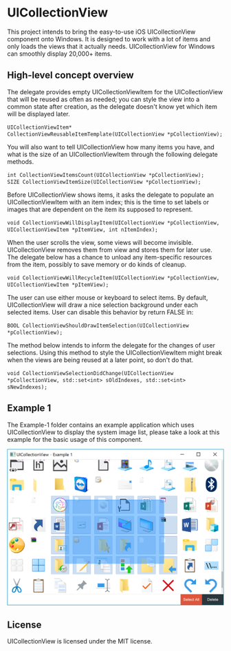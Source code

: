 # UICollectionView

This project intends to bring the easy-to-use iOS UICollectionView component onto Windows. It is designed to work with a lot of items and only loads the views that it actually needs. UICollectionView for Windows can smoothly display 20,000+ items.

## High-level concept overview

The delegate provides empty UICollectionViewItem for the UICollectionView that will be reused as often as needed; you can style the view into a common state after creation, as the delegate doesn't know yet which item will be displayed later.

    UICollectionViewItem* CollectionViewReusableItemTemplate(UICollectionView *pCollectionView);

You will also want to tell UICollectionView how many items you have, and what is the size of an UICollectionViewItem through the following delegate methods.
    
    int CollectionViewItemsCount(UICollectionView *pCollectionView);
    SIZE CollectionViewItemSize(UICollectionView *pCollectionView);
   
Before UICollectionView shows items, it asks the delegate to populate an UICollectionViewItem with an item index; this is the time to set labels or images that are dependent on the item its supposed to represent.
	  
    void CollectionViewWillDisplayItem(UICollectionView *pCollectionView, UICollectionViewItem *pItemView, int nItemIndex);

When the user scrolls the view, some views will become invisible. UICollectionView removes them from view and stores them for later use. The delegate below has a chance to unload any item-specific resources from the item, possibly to save memory or do kinds of cleanup.
	  
    void CollectionViewWillRecycleItem(UICollectionView *pCollectionView, UICollectionViewItem *pItemView);

The user can use either mouse or keyboard to select items. By default, UICollectionView will draw a nice selection background under each selected items. User can disable this behavior by return FALSE in:
	  
    BOOL CollectionViewShouldDrawItemSelection(UICollectionView *pCollectionView);

The method below intends to inform the delegate for the changes of user selections. Using this method to style the UICollectionViewItem might break when the views are being reused at a later point, so don't do that.
	  
    void CollectionViewSelectionDidChange(UICollectionView *pCollectionView, std::set<int> sOldIndexes, std::set<int> sNewIndexes);

## Example 1

The Example-1 folder contains an example application which uses UICollectionView to display the system image list, please take a look at this example for the basic usage of this component.

![](https://github.com/haoxi911/UICollectionView/blob/master/Example-1/Resources/example-1.png)

## License

UICollectionView is licensed under the MIT license.
